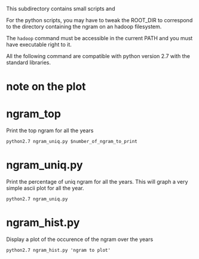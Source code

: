 This subdirectory contains small scripts and 


For the python scripts, you may have to tweak the ROOT_DIR to correspond to the directory containing the ngram on an hadoop filesystem.

The `hadoop` command must be accessible in the current PATH and you must have executable right to it.

All the following command are compatible with python version 2.7 with the standard libraries.
# note on the plot

# ngram_top

Print the top ngram for all the years

    python2.7 ngram_uniq.py $number_of_ngram_to_print

# ngram_uniq.py

Print the percentage of uniq ngram for all the years. 
This will graph a very simple ascii plot for all the year.

    python2.7 ngram_uniq.py

# ngram_hist.py

Display a plot of the occurence of the ngram over the years

    python2.7 ngram_hist.py 'ngram to plot'
